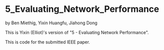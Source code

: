 # 5_Evaluating_Network_Performance
by Ben Miethig, Yixin Huangfu, Jiahong Dong

This is Yixin (Elliot)'s version of "5 - Evaluating Network Performance".

This is code for the submitted IEEE paper.

